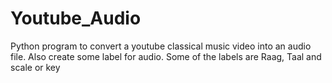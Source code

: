 # Youtube_Audio
Python program to convert a youtube classical music video into an audio file. Also create some label for audio. Some of the labels are Raag, Taal and scale or key
